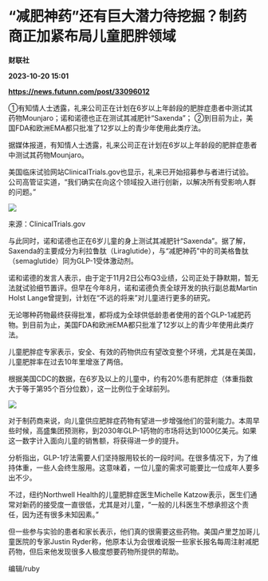 # “减肥神药”还有巨大潜力待挖掘？制药商正加紧布局儿童肥胖领域
**财联社**

**2023-10-20 15:01**

**https://news.futunn.com/post/33096012**

①有知情人士透露，礼来公司正在计划在6岁以上年龄段的肥胖症患者中测试其药物Mounjaro；诺和诺德也正在测试其减肥针“Saxenda”； ②到目前为止，美国FDA和欧洲EMA都只批准了12岁以上的青少年使用此类疗法。

据媒体报道，有知情人士透露，礼来公司正在计划在6岁以上年龄段的肥胖症患者中测试其药物Mounjaro。

美国临床试验网站ClinicalTrials.gov也显示，礼来已开始招募参与者进行试验。公司高管证实道，“我们确实在向这个领域投入进行创新，以解决所有受影响人群的问题。”

![](https://postimg.futunn.com/16978139180489274546707.png)

来源：ClinicalTrials.gov

与此同时，诺和诺德也正在6岁儿童的身上测试其减肥针“Saxenda”。据了解，Saxenda的主要成分为利拉鲁肽（Liraglutide），与“减肥神药”中的司美格鲁肽（semaglutide）同为GLP-1受体激动剂。

诺和诺德的发言人表示，由于定于11月2日公布Q3业绩，公司正处于静默期，暂无法就试验细节置评。但早在今年8月，诺和诺德负责全球开发的执行副总裁Martin Holst Lange曾提到，计划在“不远的将来”对儿童进行更多的研究。

无论哪种药物最终获得批准，都将成为全球供低龄患者使用的首个GLP-1减肥药物。到目前为止，美国FDA和欧洲EMA都只批准了12岁以上的青少年使用此类疗法。

儿童肥胖症专家表示，安全、有效的药物供应有望改变整个环境，尤其是在美国，儿童肥胖率在过去10年里增涨了两倍。

根据美国CDC的数据，在6岁及以上的儿童中，约有20%患有肥胖症（体重指数大于等于第95个百分位数），这一比例位于全球前列。

![](https://postimg.futunn.com/16978139180794894037403.png)

对于制药商来说，向儿童供应肥胖症药物有望进一步增强他们的营利能力。本周早些时候，高盛集团预测称，到2030年GLP-1药物的市场将达到1000亿美元。如果这一数字计入面向儿童的销售额，将获得进一步的提升。

分析指出，GLP-1疗法需要人们坚持服用较长的一段时间。在很多情况下，为了维持体重，一些人会终生服用。这意味着，一位儿童的需求可能要比一位成年人要多出不少。

不过，纽约Northwell Health的儿童肥胖症医生Michelle Katzow表示，医生们通常对新药的接受度一直很低，尤其是对儿童，“一般的儿科医生不想承担这个责任，因为还有很多未知因素。”

但一些参与实验的患者和家长表示，他们真的很需要这些药物。美国卢里芝加哥儿童医院的专家Justin Ryder称，他原本认为会很难说服一些家长报名每周注射减肥药物，但后来他发现很多人极度想要药物所提供的帮助。

编辑/ruby